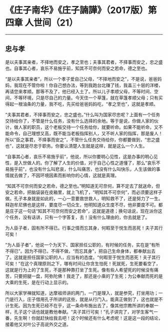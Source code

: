 # 《庄子南华》《庄子諵譁》（2017版）第四章 人世间（21）

------

## 忠与孝

是以夫事其亲者，不择地而安之，孝之至也；夫事其君者，不择事而安之，忠之盛也。自事其心者，哀乐不易施乎前，知其不可奈何而安之若命，德之至也。

“是以夫事其亲者”，所以一个孝子爱自己父母，“不择地而安之”，不是说，爸爸妈妈，我现在不管你啦！你自己想办法，等到我跑台北赚了钱，我盖三十层的洋楼，再请您来孝顺。那等不及了，他已经入土了。所以儿子孝顺父母，不等时间、空间，不等环境，只是尽自己的力量。今天住一个草篷，就在草篷孝顺父母；只有买得起一根油条的力量，我不吃，先买给爸爸妈妈吃，“孝之至也”，这就是孝顺。

“夫事其君者，不择事而安之，忠之盛也。”什么叫为国家尽忠呢？上面有一个任务交待给你了，不管是什么任务，没有什么选择的余地。等于是说，你做人家的伙计，做人家的职员，这个老板交待一个任务给你，就要听命。如果不能听命，又不能命令，自己理想又高，既不能当老板指挥别人，又不听人家的指挥，那是废人！所以“臣之事君，不择事而安之”，不管什么任务交待给你，你都要做到，“忠之盛也”，这就是尽忠于职务。你要认清楚人生就是这样，就是这么一个人生。

“自事其心者，哀乐不易施乎前”，他说，所以你要明心见性，这是办事的明心见性，是入世做人的。你了解了人生的价值，对于自己心性之道懂了，那么“哀乐不易施乎前”，也没有什么叫悲哀，什么叫痛苦，也没有什么叫快乐，人生该做的事情就去做了，不因环境因素而影响你的心情，这就是真理。

“知其不可奈何而安之若命，德之至也。”明知道无可奈何，算不定去了就送命，但安之若命，把脑袋装在皮箱里，就上飞机了，“明知其不可奈何”，而必须要这样子做。孔子本身就是如此的，一心一意要救世救人，明知救不了，还是努力了一生。释迦牟尼佛也是这样，要度尽一切众生，他明知道众生度不尽，他非要度不可。都是庄子这一句话“知其不可奈何而安之若命”，这就是道德；换句话说，现在派你这个任务，没有话讲，只有一个字答复，去！没有什么理由的，你去就是了。

为人臣子者，固有所不得已。行事之情而忘其身，何暇至于悦生而恶死！夫子其行可矣！

“为人臣子者”，他说一个为天下、国家担任公职的，有时候的任务，实在是“有所不得已”。因为不得已，不得不做，“而忘其身”，把自己生命身体，都奉献出去了。这就是担任国家公职的人，应当有的态度。“何暇至于悦生而恶死！夫子其行可矣！”在这个真理原则之下，哪有时间让你贪生怕死！死就死，生死要看空了，这就是行为上的了生死，不是那种靠打坐了生死。像有些人希望死的时候没有痛苦，只要把腿一盘，阿弥陀佛！我走了，那还是小乘的了生死；为公奉献而死的是大乘的生死，是在行动上显示的。

所以大家学禅就知道，达摩祖师讲的两门，一门是理入，就是参究，打坐用功；一门是行入，庄子借用孔子所讲的这些，就是从行门入。能真正做到了，这也就是不计生死。因为生死已经不在乎，这一条命布施出去了，像其他宗教所讲的奉献一样，孔子这个话也就是教他奉献。“夫子其行可矣！”孔子讲完了，对学生客气一番，先生啊！你就赶快给我去吧！这个时候还有什么考虑呢！这是这一段的结论，接着他又对叶公子高说外交之道。